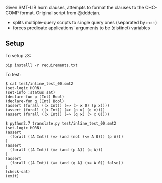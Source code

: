 Given SMT-LIB horn clauses, attempts to format the clauses to the CHC-COMP format. Original script from @dddejan.

- splits multiple-query scripts to single query ones (separated by `exit`)
- forces predicate applications' arguments to be (distinct) variables

## Setup

To setup z3:

```
pip installl -r requirements.txt
```

To test:

```
$ cat test/inline_test_00.smt2
(set-logic HORN)
(set-info :status sat)
(declare-fun p (Int) Bool)
(declare-fun q (Int) Bool)
(assert (forall ((x Int)) (=> (> x 0) (p x))))
(assert (forall ((x Int)) (=> (p x) (q x))))
(assert (forall ((x Int)) (=> (q x) (> x 0))))

$ python2.7 translate.py test/inline_test_00.smt2
(set-logic HORN)
(assert
  (forall ((A Int)) (=> (and (not (<= A 0))) (p A)))
)
(assert
  (forall ((A Int)) (=> (and (p A)) (q A)))
)
(assert
  (forall ((A Int)) (=> (and (q A) (<= A 0)) false))
)
(check-sat)
(exit)
```

